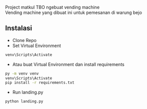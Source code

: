 Project matkul TBO ngebuat vending machine
<br />Vending machine yang dibuat ini untuk pemesanan di warung bejo

## Instalasi

- Clone Repo
- Set Virtual Environment
```bash
venv\Scripts\Activate
```
- Atau buat Virtual Environment dan install requirements
```bash
py -m venv venv
venv\Scripts\Activate
pip install -r requirements.txt
```
- Run landing.py
```bash
python landing.py
```
